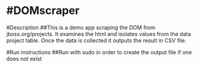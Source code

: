 #DOMscraper
==========

#Description
##This is a demo app scraping the DOM from jboss.org/projects. It examines the html and isolates values from the data project table. Once the data is collected it outputs the result in CSV file.

#Run instructions
##Run with sudo in order to create the output file if one does not exist